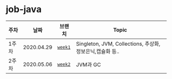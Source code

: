 # job-java

|주차|날짜|브랜치|Topic|
|--|--|--|--|
|1주차|2020.04.29|[`week1`](../../tree/week1)|Singleton, JVM, Collections, 추상화,정보은닉,캡슐화 등..|
|2주차|2020.05.06|[`week2`](../../tree/week2)|JVM과 GC|
